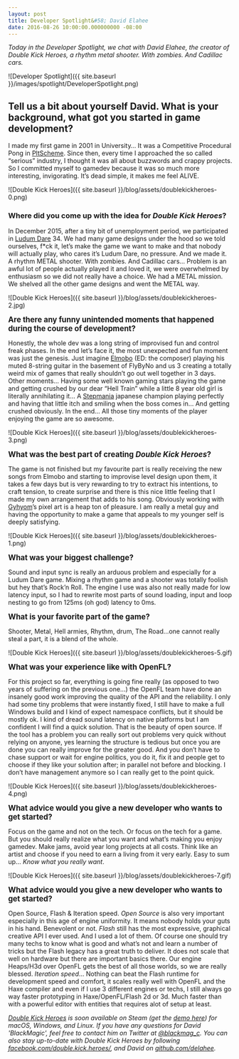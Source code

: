 ```yaml
---
layout: post
title: Developer Spotlight&#58; David Elahee
date: 2016-08-26 10:00:00.000000000 -08:00
---
```


_Today in the Developer Spotlight, we chat with David Elahee, the creator of Double Kick Heroes, a rhythm metal shooter. With zombies. And Cadillac cars._

![Developer Spotlight]({{ site.baseurl }}/images/spotlight/DeveloperSpotlight.png)

## Tell us a bit about yourself David. What is your background, what got you started in game development?

I made my first game in 2001 in University… It was a Competitive Procedural Pong in [PltScheme](https://en.wikipedia.org/wiki/Racket_(programming_language)).
Since then, every time I approached the so called “serious” industry, I thought it was all about buzzwords and crappy projects. So I committed myself to gamedev because it was so much more interesting, invigorating.
It’s dead simple, it makes me feel ALIVE.

![Double Kick Heroes]({{ site.baseurl }}/blog/assets/doublekickheroes-0.png)

### Where did you come up with the idea for _Double Kick Heroes_?

In December 2015, after a tiny bit of unemployment period, we participated in [Ludum Dare](http://ludumdare.com/compo/) 34.
We had many game designs under the hood so we told ourselves, f*ck it, let’s make the game we want to make and that nobody will actually play, who cares it’s Ludum Dare, no pressure.
And we made it. A rhythm METAL shooter. With zombies. And Cadillac cars...
Problem is an awful lot of people actually played it and loved it, we were overwhelmed by enthusiasm so we did not really have a choice.
We had a METAL mission. We shelved all the other game designs and went the METAL way.

![Double Kick Heroes]({{ site.baseurl }}/blog/assets/doublekickheroes-2.jpg)

<span style="font-size: 120%">**Are there any funny unintended moments that happened during the course of development?**</span>

Honestly, the whole dev was a long string of improvised fun and control freak phases.
In the end let’s face it, the most unexpected and fun moment was just the genesis. Just imagine [Elmobo](https://en.wikipedia.org/wiki/Fr%C3%A9d%C3%A9ric_Motte) (ED: the composer) playing his muted 8-string guitar in the basement of FlyByNo and us 3 creating a totally weird mix of games that really shouldn’t go out well together in 3 days. 
Other moments… Having some well known gaming stars playing the game and getting crushed by our dear “Hell Train” while a little 8 year old girl is literally annihilating it...
A [Stepmania](https://en.wikipedia.org/wiki/StepMania) japanese champion playing perfectly and having that little itch and smiling when the boss comes in… And getting crushed obviously.
In the end… All those tiny moments of the player enjoying the game are so awesome.

![Double Kick Heroes]({{ site.baseurl }}/blog/assets/doublekickheroes-3.png)

<span style="font-size: 120%">**What was the best part of creating _Double Kick Heroes_?**</span>

The game is not finished but my favourite part is really receiving the new songs from Elmobo and starting to improvise level design upon them, it takes a few days but is very rewarding to try to extract his intentions, to craft tension, to create surprise and there is this nice little feeling that I made my own arrangement that adds to his song.
Obviously working with [Gyhyom](http://gyhyom.tumblr.com/)’s pixel art is a heap ton of pleasure.
I am really a metal guy and having the opportunity to make a game that appeals to my younger self is deeply satisfying.

![Double Kick Heroes]({{ site.baseurl }}/blog/assets/doublekickheroes-1.png)

<span style="font-size: 120%">**What was your biggest challenge?**</span>

Sound and input sync is really an arduous problem and especially for a Ludum Dare game. Mixing a rhythm game and a shooter was totally foolish but hey that’s Rock’n Roll. The engine I use was also not really made for low latency input, so I had to rewrite most parts of sound loading, input and loop nesting to go from 125ms (oh god) latency to 0ms.

<span style="font-size: 120%">**What is your favorite part of the game?**</span>

Shooter, Metal, Hell armies, Rhythm, drum, The Road...one cannot really steal a part, it is a blend of the whole. 

![Double Kick Heroes]({{ site.baseurl }}/blog/assets/doublekickheroes-5.gif)

<span style="font-size: 120%">**What was your experience like with OpenFL?**</span>

For this project so far, everything is going fine really (as opposed to two years of suffering on the previous one…) the OpenFL team have done an insanely good work improving the quality of the API and the reliability.
I only had some tiny problems that were instantly fixed, I still have to make a full Windows build and I kind of expect namespace conflicts, but it should be mostly ok. I kind of dread sound latency on native platforms but I am confident I will find a quick solution.
That is the beauty of open source.
If the tool has a problem you can really sort out problems very quick without relying on anyone, yes learning the structure is tedious but once you are done you can really improve for the greater good. And you don’t have to chase support or wait for engine politics, you do it, fix it and people get to choose if they like your solution after; in parallel not before and blocking.
I don’t have management anymore so I can really get to the point quick.

![Double Kick Heroes]({{ site.baseurl }}/blog/assets/doublekickheroes-4.png)

<span style="font-size: 120%">**What advice would you give a new developer who wants to get started?**</span>

Focus on the game and not on the tech. Or focus on the tech for a game. But you should really realize what you want and what’s making you enjoy gamedev.
Make jams, avoid year long projects at all costs. Think like an artist and choose if you need to earn a living from it very early.
Easy to sum up... _Know what you really want_.

![Double Kick Heroes]({{ site.baseurl }}/blog/assets/doublekickheroes-7.gif)

<span style="font-size: 120%">**What advice would you give a new developer who wants to get started?**</span>

Open Source, Flash & Iteration speed.
_Open Source_ is also very important especially in this age of engine uniformity. It means nobody holds your guts in his hand. Benevolent or not.
_Flash_ still has the most expressive, graphical creative API I ever used. And I used a lot of them. Of course one should try many techs to know what is good and what’s not and learn a number of tricks but the Flash legacy has a great truth to deliver. It does not scale that well on hardware but there are important basics there. Our engine Heaps/H3d over OpenFL gets the best of all those worlds, so we are really blessed.
_Iteration speed_... Nothing can beat the Flash runtime for development speed and comfort, it scales really well with OpenFL and the Haxe compiler and even if I use 3 different engines or techs, I still always go way faster prototyping in Haxe/OpenFL/Flash 2d or 3d. Much faster than with a powerful editor with entities that requires alot of setup at least.


_[Double Kick Heroes](http://www.doublekickheroes.rocks) is soon available on Steam (get the [demo here](https://steamcommunity.com/sharedfiles/filedetails/?id=650407962)) for macOS, Windows, and Linux. If you have any questions for David 'BlackMagic', feel free to contact him on Twitter at [@blackmag_c](http://www.twitter.com/blackmag_c). You can also stay up-to-date with Double Kick Heroes by following [facebook.com/double.kick.heroes/](https://www.facebook.com/double.kick.heroes/), and David on [github.com/delahee](http://www.github.com/delahee)._
